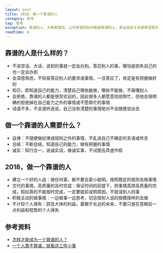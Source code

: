 ```yaml
---
layout: post
title: 2018，做一个靠谱的人
category: 思考
tag: 思考
exception: 靠谱的人，大家都喜欢。公司希望招到的都是靠谱的人，男女朋友关系都希望首先对方是一个靠谱的人。2018，自己一定要做一个靠谱的人
readtime: 6
---
```


## 靠谱的人是什么样的？
* 不说空话、大话，说到的事就一定会办到。答应别人的事，哪怕是损失自己的也一定会办到
* 会深思熟虑，不轻易答应别人的要求或事情，一旦答应了，肯定是有把握做好的
* 知已，即知道自己的能力，清楚自己哪些能做，哪些不能做，不唐噻别人
* 会拒绝，靠谱的人都是很受欢迎的，因此很多人都愿意找他帮忙，但他会很明确的拒绝掉在自己能力之外的事情或不愿帮忙的事情
* 话语不多，不会道听途说，自己没有清楚的事情绝对不会随便说出去

## 做一个靠谱的人需要什么？
* 自律：不随便做纪律或规则之外的事情，不乱说自己不确定的言语或传言
* 总结：不断总结，知道自己的能力，做有把握的事情
* 诚实：知行合一，说诚实话，做诚实事，不试图去弄虚作假

## 2018，做一个靠谱的人
* 建立一个好的人品：做任何事，都不要去耍小聪明，按照既定的规则去做事情
* 交代的事情，高质量的及时完成：保证时间的前提下，把事情高效高质量的完成，假如真的不能按时完成，一定要提前说明原因，不耽误别人的事
* 积极主动的做事情：一边做事一边思考，切忌按别人说的按模按样的去做
* 不计较个人得失：顾及大体的利益，着眼于长远的未来，不要只是在意眼前一点利益和短暂的个人得失

## 参考资料
* [怎样才能成为一个靠谱的人？](https://www.zhihu.com/question/30865969)
* [一个人靠不靠谱，就看这三件小事](http://www.yixieshi.com/88002.html)